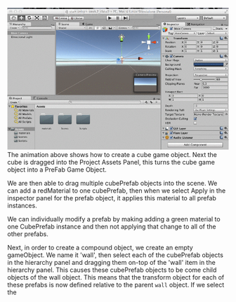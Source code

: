 ![](nXkq9arLMv.gif)
The animation above shows how to create a cube game object.  Next the cube is dragged into the Project Assets Panel, this turns the cube game object into a PreFab Game Object.  

We are then able to drag multiple cubePrefab objects into the scene.  We can add a redMaterial to one cubePrefab, then when we select Apply in the inspector panel for the prefab object, it applies this material to all prefab instances.  

We can individually modify a prefab by making adding a green material to one CubePrefab instance and then not applying that change to all of the other prefabs.

Next, in order to create a compound object, we create an empty gameObject.  We name it 'wall', then select each of the cubePrefab objects in the hierarchy panel and dragging them on-top of the 'wall' item in the hierarchy panel.  This causes these cubePrefab objects to be come child objects of the wall object.  This means that the transform object for each of these prefabs is now defined relative to the parent `wall` object.  If we select the 